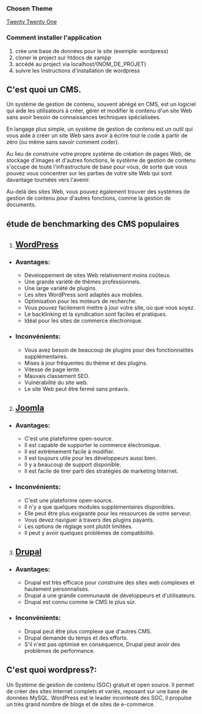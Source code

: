 ### Chosen Theme
[Twenty Twenty One](https://wordpress.org/themes/twentytwentyone/)

### Comment installer l'application
1. crée une base de données pour le site (exemple: wordpress)
2. cloner le project sur htdocs de xampp
3. accédé au project via localhost/{NOM_DE_PROJET}
4. suivre les instructions d'installation de wordpress


## C'est quoi un CMS.


Un système de gestion de contenu, souvent abrégé en CMS, est un logiciel qui aide les utilisateurs à créer, gérer et modifier le contenu d'un site Web sans avoir besoin de connaissances techniques spécialisées.

En langage plus simple, un système de gestion de contenu est un outil qui vous aide à créer un site Web sans avoir à écrire tout le code à partir de zéro (ou même sans savoir comment coder).

Au lieu de construire votre propre système de création de pages Web, de stockage d'images et d'autres fonctions, le système de gestion de contenu s'occupe de toute l'infrastructure de base pour vous, de sorte que vous pouvez vous concentrer sur les parties de votre site Web qui sont davantage tournées vers l'avenir.

Au-delà des sites Web, vous pouvez également trouver des systèmes de gestion de contenu pour d'autres fonctions, comme la gestion de documents.


## étude de benchmarking des CMS populaires

1. ## [WordPress](https://fr.wordpress.org/)
- ### Avantages:
    - Développement de sites Web relativement moins coûteux.
    - Une grande variété de thèmes professionnels.
    - Une large variété de plugins.
    - Les sites WordPress sont adaptés aux mobiles.
    - Optimisation pour les moteurs de recherche.
    - Vous pouvez facilement mettre à jour votre site, où que vous soyez.
    - Le backlinking et la syndication sont faciles et pratiques.
    - Idéal pour les sites de commerce électronique.
- ### Inconvénients:
    - Vous avez besoin de beaucoup de plugins pour des fonctionnalités supplémentaires.
    - Mises à jour fréquentes du thème et des plugins.
    - Vitesse de page lente.
    - Mauvais classement SEO.
    - Vulnérabilité du site web.
    - Le site Web peut être fermé sans préavis.
2. ## [Joomla](https://www.joomla.org/)
- ### Avantages:
    - C'est une plateforme open-source.
    - Il est capable de supporter le commerce électronique.
    - Il est extrêmement facile à modifier.
    - Il est toujours utile pour les développeurs aussi bien.
    - Il y a beaucoup de support disponible.
    - Il est facile de tirer parti des stratégies de marketing Internet.
- ### Inconvénients:
    - C'est une plateforme open-source.
    - Il n'y a que quelques modules supplémentaires disponibles.
    - Elle peut être plus exigeante pour les ressources de votre serveur.
    - Vous devez naviguer à travers des plugins payants.
    - Les options de réglage sont plutôt limitées.
    - Il peut y avoir quelques problèmes de compatibilité.

3. ## [Drupal](https://www.drupal.org/)
- ### Avantages:
    - Drupal est très efficace pour construire des sites web complexes et hautement personnalisés.
    - Drupal a une grande communauté de développeurs et d'utilisateurs.
    - Drupal est connu comme le CMS le plus sûr.
- ### Inconvénients:
    - Drupal peut être plus complexe que d'autres CMS.
    - Drupal demande du temps et des efforts.
    - S'il n'est pas optimisé en conséquence, Drupal peut avoir des problèmes de performance.

## C'est quoi wordpress?:
Un Système de gestion de contenu (SGC) gratuit et open source. Il permet de créer des sites Internet complets et variés, reposant sur une base de données MySQL. WordPress est le leader incontesté des SGC, il propulse un très grand nombre de blogs et de sites de e-commerce.